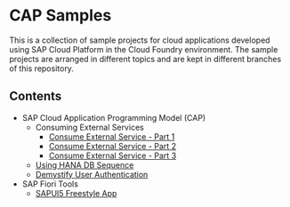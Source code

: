 # CAP Samples

This is a collection of sample projects for cloud applications developed using SAP Cloud Platform in the Cloud Foundry environment.
The sample projects are arranged in different topics and are kept in different branches of this repository.

## Contents

- SAP Cloud Application Programming Model (CAP)
	- Consuming External Services
		- [Consume External Service - Part 1](https://github.com/jcailan/cap-samples/tree/blog-es-part1)
		- [Consume External Service - Part 2](https://github.com/jcailan/cap-samples/tree/blog-es-part2)
		- [Consume External Service - Part 3](https://github.com/jcailan/cap-samples/tree/blog-es-part3)
	- [Using HANA DB Sequence](https://github.com/jcailan/cap-samples/tree/blog-db-sequence)
	- [Demystify User Authentication](https://github.com/jcailan/cap-samples/tree/blog-user-authentication)
- SAP Fiori Tools
	- [SAPUI5 Freestyle App](https://github.com/jcailan/cap-samples/tree/blog-fiori-tools)